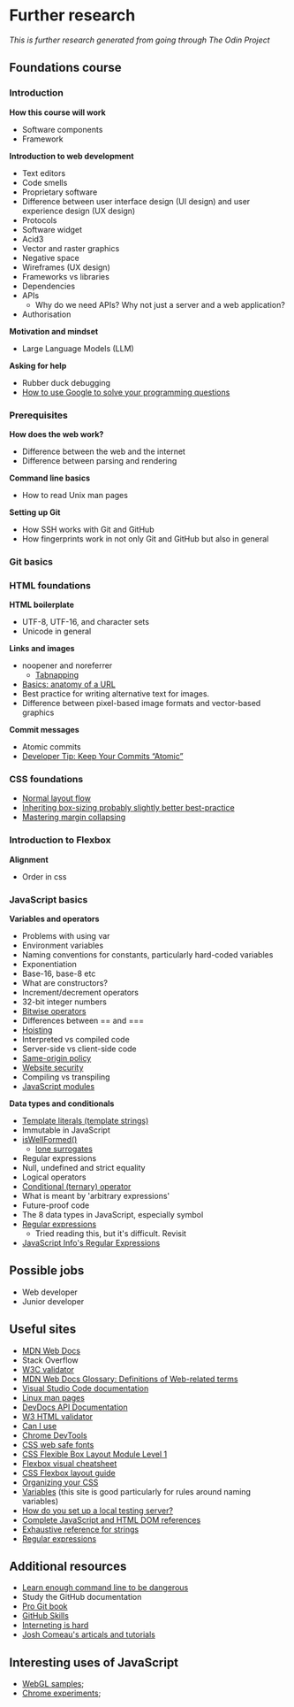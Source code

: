 # Further research
*This is further research generated from going through The Odin Project*

## Foundations course

### Introduction
**How this course will work**
- Software components
- Framework

**Introduction to web development**
- Text editors
- Code smells
- Proprietary software
- Difference between user interface design (UI design) and user experience design (UX design)
- Protocols
- Software widget
- Acid3
- Vector and raster graphics
- Negative space
- Wireframes (UX design)
- Frameworks vs libraries
- Dependencies
- APIs
    - Why do we need APIs? Why not just a server and a web application?
- Authorisation

**Motivation and mindset**
- Large Language Models (LLM)

**Asking for help**
- Rubber duck debugging
- [How to use Google to solve your programming questions](https://old.codinginflow.com/google-programming-questions)

### Prerequisites

**How does the web work?**
- Difference between the web and the internet
- Difference between parsing and rendering

**Command line basics**
- How to read Unix man pages

**Setting up Git**
- How SSH works with Git and GitHub
- How fingerprints work in not only Git and GitHub but also in general

### Git basics

### HTML foundations
**HTML boilerplate**
- UTF-8, UTF-16, and character sets
- Unicode in general

**Links and images**
- noopener and noreferrer
    - [Tabnapping](https://owasp.org/www-community/attacks/Reverse_Tabnabbing)
- [Basics: anatomy of a URL](https://developer.mozilla.org/en-US/docs/Learn_web_development/Howto/Web_mechanics/What_is_a_URL#basics_anatomy_of_a_url)
- Best practice for writing alternative text for images.
- Difference between pixel-based image formats and vector-based graphics

**Commit messages**
- Atomic commits
- [Developer Tip: Keep Your Commits “Atomic”](https://www.freshconsulting.com/insights/blog/atomic-commits/)


### CSS foundations
- [Normal layout flow](https://developer.mozilla.org/en-US/docs/Learn_web_development/Core/CSS_layout/Introduction#normal_layout_flow)
- [Inheriting box-sizing probably slightly better best-practice](https://css-tricks.com/inheriting-box-sizing-probably-slightly-better-best-practice/)
- [Mastering margin collapsing](https://developer.mozilla.org/en-US/docs/Web/CSS/CSS_box_model/Mastering_margin_collapsing)


### Introduction to Flexbox
**Alignment**
- Order in css


### JavaScript basics
**Variables and operators**
- Problems with using var
- Environment variables
- Naming conventions for constants, particularly hard-coded variables
- Exponentiation 
- Base-16, base-8 etc
- What are constructors?
- Increment/decrement operators
- 32-bit integer numbers
- [Bitwise operators](https://developer.mozilla.org/en-US/docs/Web/JavaScript/Guide/Expressions_and_operators#bitwise_operators)
- Differences between == and ===
- [Hoisting](https://developer.mozilla.org/en-US/docs/Glossary/Hoisting)
- Interpreted vs compiled code
- Server-side vs client-side code
- [Same-origin policy](https://developer.mozilla.org/en-US/docs/Web/Security/Same-origin_policy)
- [Website security](https://developer.mozilla.org/en-US/docs/Learn_web_development/Extensions/Server-side/First_steps/Website_security)
- Compiling vs transpiling
- [JavaScript modules](https://developer.mozilla.org/en-US/docs/Web/JavaScript/Guide/Modules)

**Data types and conditionals**
- [Template literals (template strings)](https://developer.mozilla.org/en-US/docs/Web/JavaScript/Reference/Template_literals)
- Immutable in JavaScript
- [isWellFormed()](https://developer.mozilla.org/en-US/docs/Web/JavaScript/Reference/Global_Objects/String/isWellFormed)
    - [lone surrogates](https://developer.mozilla.org/en-US/docs/Web/JavaScript/Reference/Global_Objects/String#utf-16_characters_unicode_code_points_and_grapheme_clusters)
- Regular expressions
- Null, undefined and strict equality
- Logical operators
- [Conditional (ternary) operator](https://developer.mozilla.org/en-US/docs/Web/JavaScript/Reference/Operators/Conditional_operator)
- What is meant by 'arbitrary expressions'
- Future-proof code
- The 8 data types in JavaScript, especially symbol
- [Regular expressions](https://developer.mozilla.org/en-US/docs/Web/JavaScript/Guide/Regular_expressions#writing_a_regular_expression_pattern)
    - Tried reading this, but it's difficult. Revisit
- [JavaScript Info's Regular Expressions](https://javascript.info/regular-expressions)



## Possible jobs
- Web developer
- Junior developer


## Useful sites
- [MDN Web Docs](https://developer.mozilla.org/en-US/)
- Stack Overflow
- [W3C validator](https://validator.w3.org/)
- [MDN Web Docs Glossary: Definitions of Web-related terms](https://developer.mozilla.org/en-US/docs/Glossary)
- [Visual Studio Code documentation](https://code.visualstudio.com/docs)
- [Linux man pages](https://linux.die.net/man/)
- [DevDocs API Documentation](https://devdocs.io/)
- [W3 HTML validator](https://validator.w3.org/#validate_by_input)
- [Can I use](https://caniuse.com/)
- [Chrome DevTools](https://developer.chrome.com/docs/devtools/)
- [CSS web safe fonts](https://www.w3schools.com/cssref/css_websafe_fonts.php)
- [CSS Flexible Box Layout Module Level 1](https://www.w3.org/TR/css-flexbox-1/)
- [Flexbox visual cheatsheet](https://flexbox.malven.co/)
- [CSS Flexbox layout guide](https://css-tricks.com/snippets/css/a-guide-to-flexbox/)
- [Organizing your CSS](https://developer.mozilla.org/en-US/docs/Learn_web_development/Core/Styling_basics/Organizing)
- [Variables](https://javascript.info/variables) (this site is good particularly for rules around naming variables)
- [How do you set up a local testing server?](https://developer.mozilla.org/en-US/docs/Learn_web_development/Howto/Tools_and_setup/set_up_a_local_testing_server)
- [Complete JavaScript and HTML DOM references](https://www.w3schools.com/jsref/default.asp)
- [Exhaustive reference for strings](https://developer.mozilla.org/en-US/docs/Web/JavaScript/Reference/Global_Objects/String)
- [Regular expressions](https://developer.mozilla.org/en-US/docs/Web/JavaScript/Reference/Regular_expressions#specifications)


## Additional resources
- [Learn enough command line to be dangerous](https://www.learnenough.com/command-line-tutorial)
- Study the GitHub documentation
- [Pro Git book](https://git-scm.com/book/en/v2)
- [GitHub Skills](https://skills.github.com/)
- [Interneting is hard](https://internetingishard.netlify.app/)
- [Josh Comeau's articals and tutorials](https://www.joshwcomeau.com/)


## Interesting uses of JavaScript
- [WebGL samples](https://webglsamples.org/);
- [Chrome experiments](https://experiments.withgoogle.com/collection/chrome);


